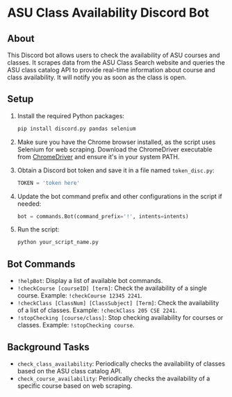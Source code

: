 # ASU Class Availability Discord Bot

## About
This Discord bot allows users to check the availability of ASU courses and classes. It scrapes data from the ASU Class Search website and queries the ASU class catalog API to provide real-time information about course and class availability. It will notify you as soon as the class is open.

## Setup
1. Install the required Python packages:

    ```bash
    pip install discord.py pandas selenium
    ```

2. Make sure you have the Chrome browser installed, as the script uses Selenium for web scraping. Download the ChromeDriver executable from [ChromeDriver](https://sites.google.com/chromium.org/driver/) and ensure it's in your system PATH.

3. Obtain a Discord bot token and save it in a file named `token_disc.py`:

    ```python
    TOKEN = 'token here'
    ```

4. Update the bot command prefix and other configurations in the script if needed:

    ```python
    bot = commands.Bot(command_prefix='!', intents=intents)
    ```

5. Run the script:

    ```bash
    python your_script_name.py
    ```

## Bot Commands

- `!helpBot`: Display a list of available bot commands.
- `!checkCourse [courseID] [term]`: Check the availability of a single course. Example: `!checkCourse 12345 2241`.
- `!checkClass [ClassNum] [ClassSubject] [Term]`: Check the availability of a list of classes. Example: `!checkClass 205 CSE 2241`.
- `!stopChecking [course/class]`: Stop checking availability for courses or classes. Example: `!stopChecking course`.

## Background Tasks

- `check_class_availability`: Periodically checks the availability of classes based on the ASU class catalog API.
- `check_course_availability`: Periodically checks the availability of a specific course based on web scraping.